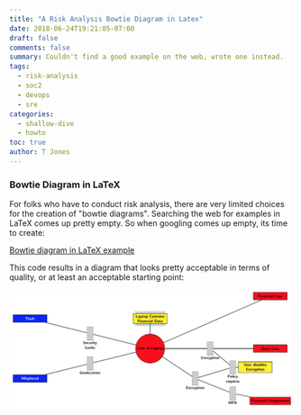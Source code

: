 ```yaml
---
title: "A Risk Analysis Bowtie Diagram in Latex"
date: 2018-06-24T19:21:05-07:00
draft: false
comments: false
summary: Couldn't find a good example on the web, wrote one instead.
tags:
  - risk-analysis
  - soc2
  - devops
  - sre
categories:
  - shallow-dive
  - howto
toc: true
author: T Jones
---
```


### Bowtie Diagram in LaTeX

For folks who have to conduct risk analysis, there are
very limited choices for the creation of "bowtie diagrams".
Searching the web for examples in LaTeX comes up pretty empty.
So when googling comes up empty, its time to create:

[Bowtie diagram in LaTeX example](https://github.com/3implieschaos/latex-demos/blob/master/figures/bowtie/bowtie.tex)

This code results in a diagram that looks pretty acceptable
in terms of quality, or at least an acceptable starting point:

![bowtie diagram](assets/bowtie.png)
